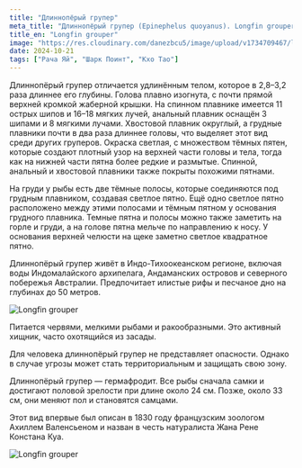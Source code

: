 ```yaml
---
title: "Длиннопёрый групер"
meta_title: "Длиннопёрый групер (Epinephelus quoyanus). Longfin grouper"
title_en: "Longfin grouper"
image: "https://res.cloudinary.com/danezbcu5/image/upload/v1734709467/longfinGrouper-2_qmg1sb_qxz2jn.png"
date: 2024-10-21
tags: ["Рача Яй", "Шарк Поинт", "Кхо Тао"]
---
```

Длиннопёрый групер отличается удлинённым телом, которое в 2,8–3,2 раза длиннее его глубины. Голова плавно изогнута, с почти прямой верхней кромкой жаберной крышки. На спинном плавнике имеется 11 острых шипов и 16–18 мягких лучей, анальный плавник оснащён 3 шипами и 8 мягкими лучами. Хвостовой плавник округлый, а грудные плавники почти в два раза длиннее головы, что выделяет этот вид среди других груперов. Окраска светлая, с множеством тёмных пятен, которые создают плотный узор на верхней части головы и тела, тогда как на нижней части пятна более редкие и размытые. Спинной, анальный и хвостовой плавники также покрыты похожими пятнами.

На груди у рыбы есть две тёмные полосы, которые соединяются под грудным плавником, создавая светлое пятно. Ещё одно светлое пятно расположено между этими полосами и тёмным пятном у основания грудного плавника. Темные пятна и полосы можно также заметить на горле и груди, а на голове пятна мельче по направлению к носу. У основания верхней челюсти на щеке заметно светлое квадратное пятно.

Длиннопёрый групер живёт в Индо-Тихоокеанском регионе, включая воды Индомалайского архипелага, Андаманских островов и северного побережья Австралии. Предпочитает илистые рифы и песчаное дно на глубинах до 50 метров.

![Longfin grouper](https://res.cloudinary.com/danezbcu5/image/upload/v1729431667/longfinGrouper_hsz4cm.png "Longfin grouper")

Питается червями, мелкими рыбами и ракообразными. Это активный хищник, часто охотящийся из засады.

Для человека длиннопёрый групер не представляет опасности. Однако в случае угрозы может стать территориальным и защищать свою зону.

Длиннопёрый групер — гермафродит. Все рыбы сначала самки и достигают половой зрелости при длине около 24 см. Позже, около 33 см, они меняют пол и становятся самцами.

Этот вид впервые был описан в 1830 году французским зоологом Ахиллем Валенсьеном и назван в честь натуралиста Жана Рене Констана Куа.

![Longfin grouper](https://res.cloudinary.com/danezbcu5/image/upload/v1734707825/longfinGrouper-3_ufg72f.png "Longfin grouper")

